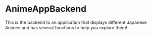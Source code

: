 # AnimeAppBackend
This is the backend to an application that displays different Japanese Animes and has several functions to help you explore them!
